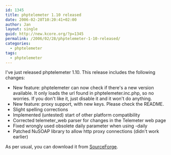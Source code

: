 ```yaml
---
id: 1345
title: phptelemeter 1.10 released
date: 2006-02-28T10:20:41+02:00
author: Jan
layout: single
guid: http://new.kcore.org/?p=1345
permalink: /2006/02/28/phptelemeter-1-10-released/
categories:
  - phptelemeter
tags:
  - phptelemeter
---
```

I've just released phptelemeter 1.10. This release includes the following changes:

  * New feature: phptelemeter can now check if there's a new version available. It only loads the url found in phptelemeter.inc.php, so no worries. If you don't like it, just disable it and it won't do anything.
  * New feature: proxy support, with new keys. Please check the README.
  * Slight spelling corrections
  * Implemented (untested) start of other platform compatibility
  * Corrected telemeter_web parser for changes in the Telemeter web page
  * Fixed wrongly used obsolete daily parameter when using -daily
  * Patched NuSOAP library to allow http proxy connections (didn't work earlier)

As per usual, you can download it from [SourceForge](http://sourceforge.net/projects/phptelemeter).
